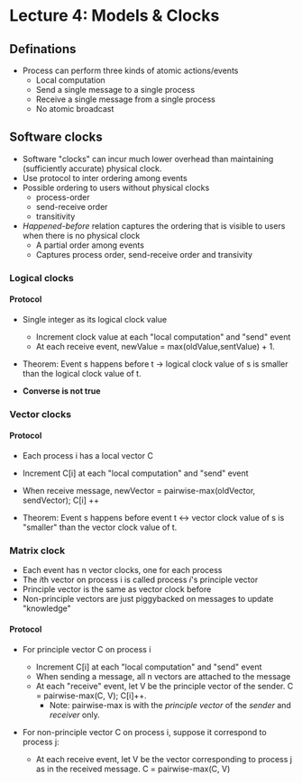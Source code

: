 # Lecture 4: Models & Clocks

## Definations

- Process can perform three kinds of atomic actions/events
  - Local computation
  - Send a single message to a single process
  - Receive a single message from a single process
  - No atomic broadcast

## Software clocks

- Software "clocks" can incur much lower overhead than maintaining (sufficiently accurate) physical clock.
- Use protocol to inter ordering among events
- Possible ordering to users without physical clocks
  - process-order
  - send-receive order
  - transitivity
- *Happened-before* relation captures the ordering that is visible to users when there is no physical clock
  - A partial order among events
  - Captures process order, send-receive order and transivity

### Logical clocks

#### Protocol

- Single integer as its logical clock value
  - Increment clock value at each "local computation" and "send" event
  - At each receive event, newValue = max(oldValue,sentValue) + 1.

- Theorem: Event s happens before t -> logical clock value of s is smaller than the logical clock value of t.
- **Converse is not true**

### Vector clocks

#### Protocol

- Each process i has a local vector C
- Increment C[i] at each "local computation" and "send" event
- When receive message, newVector = pairwise-max(oldVector, sendVector); C[i] ++

- Theorem: Event s happens before event t <-> vector clock value of s is "smaller" than the vector clock value of t.

### Matrix clock

- Each event has n vector clocks, one for each process
- The *i*th vector on process i is called process *i*'s principle vector
- Principle vector is the same as vector clock before
- Non-principle vectors are just piggybacked on messages to update "knowledge"

#### Protocol

- For principle vector C on process i
  - Increment C[i] at each "local computation" and "send" event
  - When sending a message, all n vectors are attached to the message
  - At each "receive" event, let V be the principle vector of the sender. C = pairwise-max(C, V); C[i]++.
    - Note: pairwise-max is with the *principle vector* of the *sender* and *receiver* only.

- For non-principle vector C on process i, suppose it correspond to process j:
  - At each receive event, let V be the vector corresponding to process j as in the received message. C = pairwise-max(C, V)
